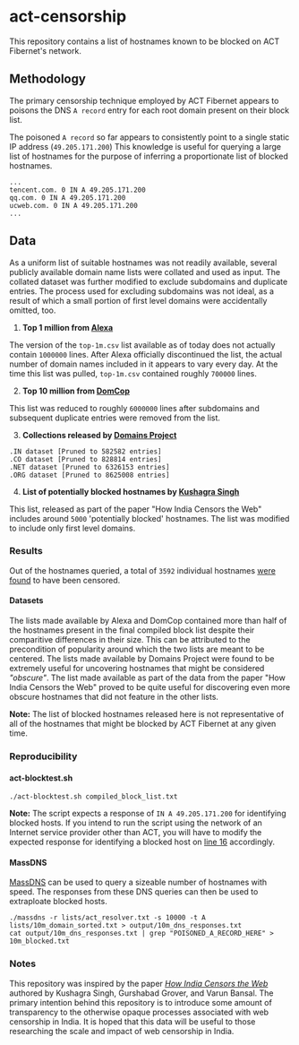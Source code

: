 # act-censorship
This repository contains a list of hostnames known to be blocked on ACT Fibernet's network.

## Methodology
The primary censorship technique employed by ACT Fibernet appears to poisons the DNS `A record` entry for each root domain present on their block list.

The poisoned `A record` so far appears to consistently point to a single static IP address (`49.205.171.200`) This knowledge is useful for querying a large list of hostnames for the purpose of inferring a proportionate list of blocked hostnames.

```
...
tencent.com. 0 IN A 49.205.171.200
qq.com. 0 IN A 49.205.171.200
ucweb.com. 0 IN A 49.205.171.200
...
```

## Data

As a uniform list of suitable hostnames was not readily available, several publicly available domain name lists were collated and used as input. The collated dataset was further modified to exclude subdomains and duplicate entries. The process used for excluding subdomains was not ideal, as a result of which a small portion of first level domains were accidentally omitted, too.

1. **Top 1 million from [Alexa](http://s3.amazonaws.com/alexa-static/top-1m.csv.zip)**

The version of the `top-1m.csv` list available as of today does not actually contain `1000000` lines. After Alexa officially discontinued the list, the actual number of domain names included in it appears to vary every day. At the time this list was pulled, `top-1m.csv` contained roughly `700000` lines.

2. **Top 10 million from [DomCop](https://www.domcop.com/files/top/top10milliondomains.csv.zip)**

This list was reduced to roughly `6000000` lines after subdomains and subsequent duplicate entries were removed from the list.

3. **Collections released by [Domains Project](https://dataset.domainsproject.org)**

```
.IN dataset [Pruned to 582582 entries]
.CO dataset [Pruned to 828814 entries]
.NET dataset [Pruned to 6326153 entries]
.ORG dataset [Pruned to 8625008 entries]
```

4. **List of potentially blocked hostnames by [Kushagra Singh](https://github.com/kush789/How-India-Censors-The-Web-Data/blob/master/potentially_blocked_unique_hostnames.txt)**

This list, released as part of the paper "How India Censors the Web" includes around `5000` 'potentially blocked' hostnames. The list was modified to include only first level domains.

### Results
Out of the hostnames queried, a total of `3592` individual hostnames [were found](https://github.com/qurbat/act-censorship/blob/main/compiled_block_list.txt) to have been censored.

#### Datasets
The lists made available by Alexa and DomCop contained more than half of the hostnames present in the final compiled block list despite their comparitive differences in their size. This can be attributed to the precondition of popularity around which the two lists are meant to be centered. The lists made available by Domains Project were found to be extremely useful for uncovering hostnames that might be considered *"obscure"*. The list made available as part of the data from the paper "How India Censors the Web" proved to be quite useful for discovering even more obscure hostnames that did not feature in the other lists.

**Note:** The list of blocked hostnames released here is not representative of all of the hostnames that might be blocked by ACT Fibernet at any given time.

### Reproducibility

#### act-blocktest.sh

```
./act-blocktest.sh compiled_block_list.txt
```

**Note:** The script expects a response of `IN A 49.205.171.200` for identifying blocked hosts. If you intend to run the script using the network of an Internet service provider other than ACT, you will have to modify the expected response for identifying a blocked host on [line 16](https://github.com/qurbat/act-censorship/blob/main/blocktest.sh#L16) accordingly.

#### MassDNS
[MassDNS](https://github.com/blechschmidt/massdns) can be used to query a sizeable number of hostnames with speed. The responses from these DNS queries can then be used to extraploate blocked hosts.

```
./massdns -r lists/act_resolver.txt -s 10000 -t A lists/10m_domain_sorted.txt > output/10m_dns_responses.txt
cat output/10m_dns_responses.txt | grep "POISONED_A_RECORD_HERE" > 10m_blocked.txt
```

### Notes

This repository was inspired by the paper *[How India Censors the Web](https://arxiv.org/abs/1912.08590)* authored by Kushagra Singh, Gurshabad Grover, and Varun Bansal. The primary intention behind this repository is to introduce some amount of transparency to the otherwise opaque processes associated with web censorship in India. It is hoped that this data will be useful to those researching the scale and impact of web censorship in India.

